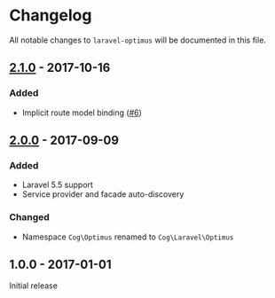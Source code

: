# Changelog

All notable changes to `laravel-optimus` will be documented in this file.

## [2.1.0] - 2017-10-16

### Added

- Implicit route model binding ([#6](https://github.com/cybercog/laravel-optimus/pull/6))

## [2.0.0] - 2017-09-09

### Added

- Laravel 5.5 support
- Service provider and facade auto-discovery

### Changed

- Namespace `Cog\Optimus` renamed to `Cog\Laravel\Optimus`

## 1.0.0 - 2017-01-01

Initial release

[2.1.0]: https://github.com/cybercog/laravel-optimus/compare/2.0.0...2.1.0
[2.0.0]: https://github.com/cybercog/laravel-optimus/compare/1.0.0...2.0.0
